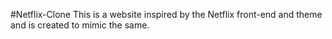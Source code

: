 #Netflix-Clone
This is a website inspired by the Netflix front-end and theme and is created to mimic the same.
